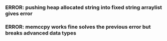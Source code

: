 ### ERROR: pushing heap allocated string into fixed string arraylist gives error
### ERROR: memccpy works fine solves the previous error but breaks advanced data types 
